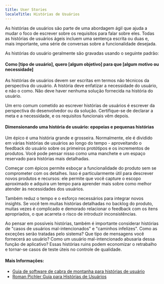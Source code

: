 ```yaml
---
title: User Stories
localeTitle: Histórias de Usuários
---
```

As histórias de usuários são parte de uma abordagem ágil que ajuda a mudar o foco de escrever sobre os requisitos para falar sobre eles. Todas as histórias de usuários ágeis incluem uma sentença escrita ou duas e, mais importante, uma série de conversas sobre a funcionalidade desejada.

As histórias do usuário geralmente são gravadas usando o seguinte padrão:

#### Como \[tipo de usuário\], quero \[algum objetivo\] para que \[algum motivo ou necessidade\]

As histórias de usuários devem ser escritas em termos não técnicos da perspectiva do usuário. A história deve enfatizar a necessidade do usuário, e não o como. Não deve haver nenhuma solução fornecida na história do usuário.

Um erro comum cometido ao escrever histórias de usuários é escrever da perspectiva do desenvolvedor ou da solução. Certifique-se de declarar a meta e a necessidade, e os requisitos funcionais vêm depois.

#### Dimensionando uma história de usuário: epopeias e pequenas histórias

Um épico é uma história grande e grosseira. Normalmente, ele é dividido em várias histórias de usuários ao longo do tempo - aproveitando o feedback do usuário sobre os primeiros protótipos e os incrementos de produtos. Você pode pensar nisso como uma manchete e um espaço reservado para histórias mais detalhadas.

Começar com épicos permite esboçar a funcionalidade do produto sem se comprometer com os detalhes. Isso é particularmente útil para descrever novos produtos e recursos: ele permite que você capture o escopo aproximado e adquira um tempo para aprender mais sobre como melhor atender às necessidades dos usuários.

Também reduz o tempo e o esforço necessários para integrar novos insights. Se você tem muitas histórias detalhadas no backlog do produto, muitas vezes é complicado e demorado relacionar o feedback com os itens apropriados, o que acarreta o risco de introduzir inconsistências.

Ao pensar em possíveis histórias, também é importante considerar histórias de "casos de usuários mal-intencionados" e "caminhos infelizes". Como as exceções serão tratadas pelo sistema? Que tipo de mensagens você fornecerá ao usuário? Como um usuário mal-intencionado abusaria dessa função de aplicativo? Essas histórias ruins podem economizar o retrabalho e tornar-se casos de teste úteis no controle de qualidade.

#### Mais Informações:

*   [Guia de software de cabra de montanha para histórias de usuário](https://www.mountaingoatsoftware.com/agile/user-stories)
*   [Roman Pichler Guia para Histórias de Usuários](http://www.romanpichler.com/blog/10-tips-writing-good-user-stories/)